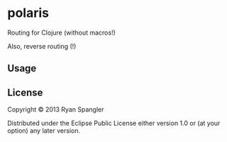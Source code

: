 # polaris

Routing for Clojure (without macros!)

Also, reverse routing (!)

## Usage



## License

Copyright © 2013 Ryan Spangler

Distributed under the Eclipse Public License either version 1.0 or (at
your option) any later version.
